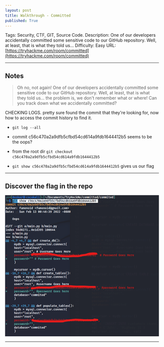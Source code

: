 ```yaml
---
layout: post
title: Walkthrough - Committed
published: True
---
```


Tags: Security, CTF, GIT, Source Code.
Description: One of our developers accidentally committed some sensitive code to our GitHub repository. Well, at least, that is what they told us...
Difficulty: Easy
URL: [https://tryhackme.com/room/committed](https://tryhackme.com/room/committed)

* * *

## Notes

> Oh no, not again! One of our developers accidentally committed some sensitive code to our GitHub repository. Well, at least, that is what they told us... the problem is, we don't remember what or where! Can you track down what we accidentally committed?

CHECKING LOGS. pretty sure found the commit that they're looking for, now how to access the commit history to find it.

- `git log --all`

- commit c56c470a2a9dfb5cfbd54cd614a9fdb1644412b5 seems to be the oops?

- from the root dir `git checkout c56c470a2a9dfb5cfbd54cd614a9fdb1644412b5`

- `git show c56c470a2a9dfb5cfbd54cd614a9fdb1644412b5` gives us our flag


* * * 

## Discover the flag in the repo

![](/assets/committed01.png)

* * * 

